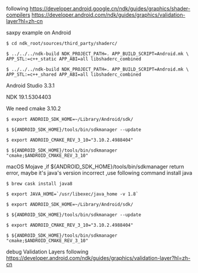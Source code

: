 following https://developer.android.google.cn/ndk/guides/graphics/shader-compilers
	https://developer.android.com/ndk/guides/graphics/validation-layer?hl=zh-cn
	
saxpy example on Android

```
$ cd ndk_root/sources/third_party/shaderc/

$ ../../../ndk-build NDK_PROJECT_PATH=. APP_BUILD_SCRIPT=Android.mk \
APP_STL:=c++_static APP_ABI=all libshaderc_combined

$ ../../../ndk-build NDK_PROJECT_PATH=. APP_BUILD_SCRIPT=Android.mk \
APP_STL:=c++_shared APP_ABI=all libshaderc_combined

```
Android Studio 3.3.1

NDK 19.1.5304403

We need cmake 3.10.2 

```
$ export ANDROID_SDK_HOME=~/Library/Android/sdk/

$ ${ANDROID_SDK_HOME}/tools/bin/sdkmanager --update

$ export ANDROID_CMAKE_REV_3_10="3.10.2.4988404"

$ ${ANDROID_SDK_HOME}/tools/bin/sdkmanager "cmake;$ANDROID_CMAKE_REV_3_10"

```

macOS Mojave ,if ${ANDROID_SDK_HOME}/tools/bin/sdkmanager return error, maybe it's java's version incorrect ,use following command install java

```
$ brew cask install java8
 
$ export JAVA_HOME=`/usr/libexec/java_home -v 1.8`

$ export ANDROID_SDK_HOME=~/Library/Android/sdk/

$ ${ANDROID_SDK_HOME}/tools/bin/sdkmanager --update

$ export ANDROID_CMAKE_REV_3_10="3.10.2.4988404"

$ ${ANDROID_SDK_HOME}/tools/bin/sdkmanager "cmake;$ANDROID_CMAKE_REV_3_10"

```

debug Validation Layers following
    https://developer.android.com/ndk/guides/graphics/validation-layer?hl=zh-cn
